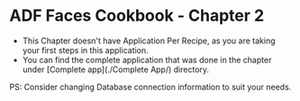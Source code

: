 # ADF Faces Cookbook - Chapter 2

-	This Chapter doesn't have Application Per Recipe, as you are taking your first steps in this application.
-	You can find the complete application that was done in the chapter under [Complete app](./Complete App/) directory.

PS: Consider changing Database connection information to suit your needs.

